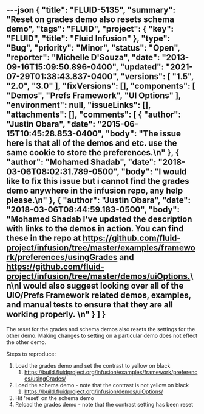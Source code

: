 ---json
{
  "title": "FLUID-5135",
  "summary": "Reset on grades demo also resets schema demo",
  "tags": "FLUID",
  "project": {
    "key": "FLUID",
    "title": "Fluid Infusion"
  },
  "type": "Bug",
  "priority": "Minor",
  "status": "Open",
  "reporter": "Michelle D'Souza",
  "date": "2013-09-16T15:09:50.896-0400",
  "updated": "2021-07-29T01:38:43.837-0400",
  "versions": [
    "1.5",
    "2.0",
    "3.0"
  ],
  "fixVersions": [],
  "components": [
    "Demos",
    "Prefs Framework",
    "UI Options"
  ],
  "environment": null,
  "issueLinks": [],
  "attachments": [],
  "comments": [
    {
      "author": "Justin Obara",
      "date": "2015-06-15T10:45:28.853-0400",
      "body": "The issue here is that all of the demos and etc. use the same cookie to store the preferences.\n"
    },
    {
      "author": "Mohamed Shadab",
      "date": "2018-03-06T08:02:31.789-0500",
      "body": "I would like to fix this issue but i cannot find the grades demo anywhere in the infusion repo, any help please.\n"
    },
    {
      "author": "Justin Obara",
      "date": "2018-03-06T08:44:59.183-0500",
      "body": "Mohamed Shadab I've updated the description with links to the demos in action. You can find these in the repo at <https://github.com/fluid-project/infusion/tree/master/examples/framework/preferences/usingGrades> and <https://github.com/fluid-project/infusion/tree/master/demos/uiOptions.>\n\nI would also suggest looking over all of the UIO/Prefs Framework related demos, examples, and manual tests to ensure that they are all working properly. \n"
    }
  ]
}
---
The reset for the grades and schema demos also resets the settings for the other demo. Making changes to setting on a particular demo does not effect the other demo.

Steps to reproduce:

1. Load the grades demo and set the contrast to yellow on black
   1. <https://build.fluidproject.org/infusion/examples/framework/preferences/usingGrades/>
2. Load the schema demo - note that the contrast is not yellow on black
   1. <https://build.fluidproject.org/infusion/demos/uiOptions/>
3. Hit 'reset' on the schema demo
4. Reload the grades demo - note that the contrast setting has been reset

        